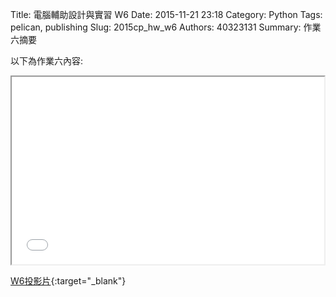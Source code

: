 Title: 電腦輔助設計與實習  W6
Date: 2015-11-21 23:18
Category: Python
Tags: pelican, publishing
Slug: 2015cp_hw_w6
Authors: 40323131
Summary: 作業六摘要

以下為作業六內容:

<iframe src="40323131_cp_w6_p.html" width="500" height="300"></iframe>

[W6投影片](40323131_cp_w6_p.html){:target="_blank"}
